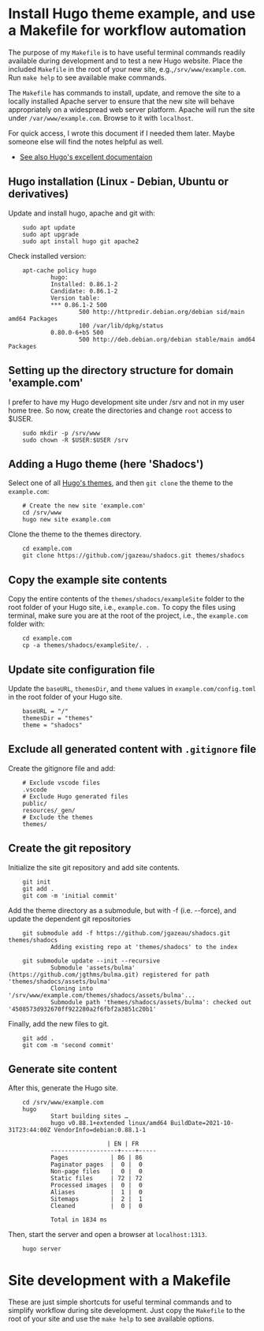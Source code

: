 # Install Hugo theme example, and use a Makefile for workflow automation

The purpose of my `Makefile` is to have useful terminal commands readily available during development
and to test a new Hugo website. Place the included `Makefile` in the root of your new site, 
e.g.,`/srv/www/example.com`. Run `make help` to see available make commands.

The `Makefile` has commands to install, update, and remove the site to a locally installed Apache server 
to ensure that the new site will behave appropriately on a widespread web server platform. 
Apache will run the site under `/var/www/example.com`. Browse to it with `localhost`.

For quick access, I wrote this document if I needed them later. Maybe someone else will find the notes helpful as well.

- [See also Hugo's excellent documentaion](https://gohugo.io/documentation/)


## Hugo installation (Linux - Debian, Ubuntu or derivatives)

Update and install hugo, apache and git with:

        sudo apt update
        sudo apt upgrade
        sudo apt install hugo git apache2

Check installed version:

        apt-cache policy hugo
                hugo:
                Installed: 0.86.1-2
                Candidate: 0.86.1-2
                Version table:
                *** 0.86.1-2 500
                        500 http://httpredir.debian.org/debian sid/main amd64 Packages
                        100 /var/lib/dpkg/status
                0.80.0-6+b5 500
                        500 http://deb.debian.org/debian stable/main amd64 Packages


## Setting up the directory structure for domain 'example.com'

I prefer to have my Hugo development site under /srv and not in my user home tree. 
So now, create the directories and change `root` access to $USER.

        sudo mkdir -p /srv/www
        sudo chown -R $USER:$USER /srv

## Adding a Hugo theme (here 'Shadocs')

Select one of all [Hugo's themes](https://themes.gohugo.io), and then `git clone` the theme to the `example.com`:

        # Create the new site 'example.com'
        cd /srv/www
        hugo new site example.com

Clone the theme to the themes directory.

        cd example.com
        git clone https://github.com/jgazeau/shadocs.git themes/shadocs

## Copy the example site contents

Copy the entire contents of the `themes/shadocs/exampleSite` folder to the root folder of your Hugo site, i.e., `example.com.` 
To copy the files using terminal, make sure you are at the root of the project, i.e., the `example.com` folder with:

        cd example.com
        cp -a themes/shadocs/exampleSite/. .

## Update site configuration file

Update the `baseURL`, `themesDir`, and `theme` values in `example.com/config.toml` in the root folder of your Hugo site.

        baseURL = "/"
        themesDir = "themes"
        theme = "shadocs"


## Exclude all generated content with `.gitignore` file

Create the gitignore file and add:

        # Exclude vscode files
        .vscode
        # Exclude Hugo generated files
        public/
        resources/_gen/
        # Exclude the themes
        themes/

## Create the git repository

Initialize the site git repository and add site contents.

        git init
        git add .  
        git com -m 'initial commit'

Add the theme directory as a submodule, but with -f (i.e. --force), and update the dependent git repositories

        git submodule add -f https://github.com/jgazeau/shadocs.git themes/shadocs
                Adding existing repo at 'themes/shadocs' to the index

        git submodule update --init --recursive
                Submodule 'assets/bulma' (https://github.com/jgthms/bulma.git) registered for path 'themes/shadocs/assets/bulma'
                Cloning into '/srv/www/example.com/themes/shadocs/assets/bulma'...
                Submodule path 'themes/shadocs/assets/bulma': checked out '4508573d932670ff922280a2f6fbf2a3851c20b1'

Finally, add the new files to git.

        git add .
        git com -m 'second commit'

## Generate site content

After this, generate the Hugo site.

        cd /srv/www/example.com
        hugo
                Start building sites … 
                hugo v0.88.1+extended linux/amd64 BuildDate=2021-10-31T23:44:00Z VendorInfo=debian:0.88.1-1

                                | EN | FR  
                -------------------+----+-----
                Pages            | 86 | 86  
                Paginator pages  |  0 |  0  
                Non-page files   |  0 |  0  
                Static files     | 72 | 72  
                Processed images |  0 |  0  
                Aliases          |  1 |  0  
                Sitemaps         |  2 |  1  
                Cleaned          |  0 |  0  

                Total in 1834 ms


Then, start the server and open a browser at `localhost:1313`.

        hugo server

# Site development with a Makefile

These are just simple shortcuts for useful terminal commands and to simplify workflow during site development.
Just copy the `Makefile` to the root of your site and use the `make help` to see available options.

